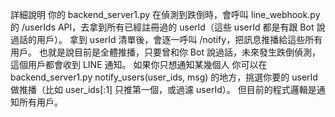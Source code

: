 詳細說明
你的 backend_server1.py 在偵測到跌倒時，會呼叫 line_webhook.py 的 /userIds API，去拿到所有已經註冊過的 userId（這些 userId 都是有跟 Bot 說過話的用戶）。
拿到 userId 清單後，會逐一呼叫 /notify，把訊息推播給這些所有用戶。
也就是說目前是全體推播，只要曾和你 Bot 說過話，未來發生跌倒偵測，這個用戶都會收到 LINE 通知。
如果你只想通知某幾個人
你可以在 backend_server1.py notify_users(user_ids, msg) 的地方，挑選你要的 userId 做推播（比如 user_ids[:1] 只推第一個，或過濾 userId）。
但目前的程式邏輯是通知所有用戶。
